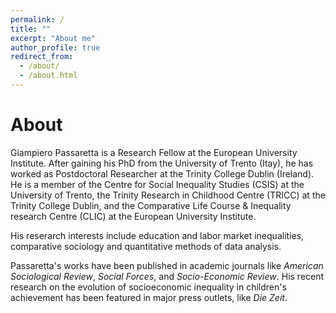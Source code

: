 ```yaml
---
permalink: /
title: ""
excerpt: "About me"
author_profile: true
redirect_from: 
  - /about/
  - /about.html
---
```



About
======

Giampiero Passaretta is a Research Fellow at the European University Institute. After gaining his PhD from the University of Trento (Itay), he has worked as Postdoctoral Researcher at the Trinity College Dublin (Ireland). He is a member of the Centre for Social Inequality Studies (CSIS) at the University of Trento, the Trinity Research in Childhood Centre (TRICC) at the Trinity College Dublin, and the Comparative Life Course & Inequality research Centre (CLIC) at the European University Institute. 

His reserarch interests include education and labor market inequalities, comparative sociology and quantitative methods of data analysis.

Passaretta's works have been published in academic journals like *American Sociological Review*, *Social Forces*, and *Socio-Economic Review*. His recent research on the evolution of socioeconomic inequality in children's achievement has been featured in major press outlets, like *Die Zeit*. 
